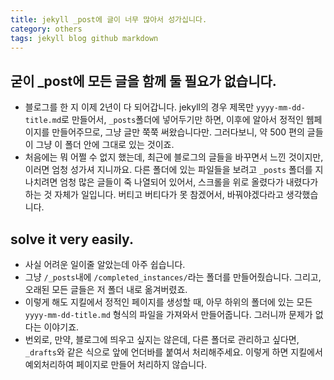 ```yaml
---
title: jekyll _post에 글이 너무 많아서 성가십니다.
category: others
tags: jekyll blog github markdown
---
```


## 굳이 _post에 모든 글을 함께 둘 필요가 없습니다. 

- 블로그를 한 지 이제 2년이 다 되어갑니다. jekyll의 경우 제목만 `yyyy-mm-dd-title.md`로 만들어서, `_posts`폴더에 넣어두기만 하면, 이후에 알아서 정적인 웹페이지를 만들어주므로, 그냥 글만 쭉쭉 써왔습니다만. 그러다보니, 약 500 편의 글들이 그냥 이 폴더 안에 그대로 있는 것이죠. 
- 처음에는 뭐 어쩔 수 없지 했는데, 최근에 블로그의 글들을 바꾸면서 느낀 것이지만, 이러면 엄청 성가셔 지니까요. 다른 폴더에 있는 파일들을 보려고 `_posts` 폴더를 지나치려면 엄청 많은 글들이 죽 나열되어 있어서, 스크롤을 위로 올렸다가 내렸다가 하는 것 자체가 일입니다. 버티고 버티다가 못 참겠어서, 바꿔야겠다라고 생각했습니다. 

## solve it very easily. 

- 사실 어려운 일이줄 알았는데 아주 쉽습니다. 
- 그냥 `/_posts`내에 `/completed_instances/`라는 폴더를 만들어줬습니다. 그리고, 오래된 모든 글들은 저 폴더 내로 옮겨버렸죠. 
- 이렇게 해도 지킬에서 정적인 페이지를 생성할 때, 아무 하위의 폴더에 있는 모든 `yyyy-mm-dd-title.md` 형식의 파일을 가져와서 만들어줍니다. 그러니까 문제가 없다는 이야기죠. 
- 번외로, 만약, 블로그에 띄우고 싶지는 않은데, 다른 폴더로 관리하고 싶다면, `_drafts`와 같은 식으로 앞에 언더바를 붙여서 처리해주세요. 이렇게 하면 지킬에서 예외처리하여 페이지로 만들어 처리하지 않습니다.